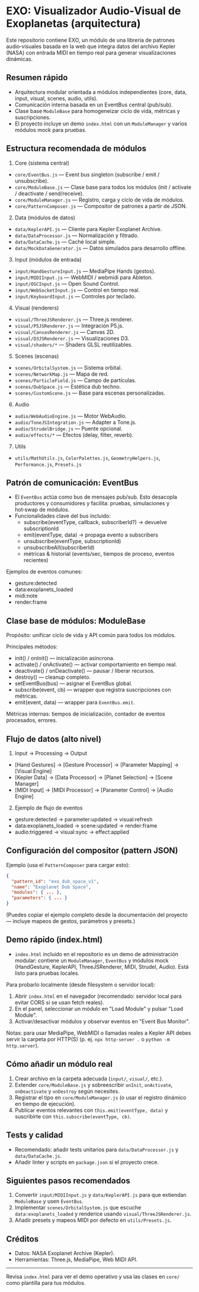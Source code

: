 # EXO: Visualizador Audio‑Visual de Exoplanetas (arquitectura)

Este repositorio contiene EXO, un módulo de una librería de patrones audio‑visuales basada en la web que integra datos del archivo Kepler (NASA) con entrada MIDI en tiempo real para generar visualizaciones dinámicas.

## Resumen rápido

- Arquitectura modular orientada a módulos independientes (core, data, input, visual, scenes, audio, utils).
- Comunicación interna basada en un EventBus central (pub/sub).
- Clase base `ModuleBase` para homogeneizar ciclo de vida, métricas y suscripciones.
- El proyecto incluye un demo `index.html` con un `ModuleManager` y varios módulos mock para pruebas.

## Estructura recomendada de módulos

1. Core (sistema central)

- `core/EventBus.js` — Event bus singleton (subscribe / emit / unsubscribe).
- `core/ModuleBase.js` — Clase base para todos los módulos (init / activate / deactivate / send/receive).
- `core/ModuleManager.js` — Registro, carga y ciclo de vida de módulos.
- `core/PatternComposer.js` — Compositor de patrones a partir de JSON.

2. Data (módulos de datos)

- `data/KeplerAPI.js` — Cliente para Kepler Exoplanet Archive.
- `data/DataProcessor.js` — Normalización y filtrado.
- `data/DataCache.js` — Caché local simple.
- `data/MockDataGenerator.js` — Datos simulados para desarrollo offline.

3. Input (módulos de entrada)

- `input/HandGestureInput.js` — MediaPipe Hands (gestos).
- `input/MIDIInput.js` — WebMIDI / webmidi para Ableton.
- `input/OSCInput.js` — Open Sound Control.
- `input/WebSocketInput.js` — Control en tiempo real.
- `input/KeyboardInput.js` — Controles por teclado.

4. Visual (renderers)

- `visual/ThreeJSRenderer.js` — Three.js renderer.
- `visual/P5JSRenderer.js` — Integración P5.js.
- `visual/CanvasRenderer.js` — Canvas 2D.
- `visual/D3JSRenderer.js` — Visualizaciones D3.
- `visual/shaders/*` — Shaders GLSL reutilizables.

5. Scenes (escenas)

- `scenes/OrbitalSystem.js` — Sistema orbital.
- `scenes/NetworkMap.js` — Mapa de red.
- `scenes/ParticleField.js` — Campo de partículas.
- `scenes/DubSpace.js` — Estética dub techno.
- `scenes/CustomScene.js` — Base para escenas personalizadas.

6. Audio

- `audio/WebAudioEngine.js` — Motor WebAudio.
- `audio/ToneJSIntegration.js` — Adapter a Tone.js.
- `audio/StrudelBridge.js` — Puente opcional.
- `audio/effects/*` — Efectos (delay, filter, reverb).

7. Utils

- `utils/MathUtils.js`, `ColorPalettes.js`, `GeometryHelpers.js`, `Performance.js`, `Presets.js`

## Patrón de comunicación: EventBus

- El `EventBus` actúa como bus de mensajes pub/sub. Esto desacopla productores y consumidores y facilita: pruebas, simulaciones y hot‑swap de módulos.
- Funcionalidades clave del bus incluido:
  - subscribe(eventType, callback, subscriberId?) → devuelve subscriptionId
  - emit(eventType, data) → propaga evento a subscribers
  - unsubscribe(eventType, subscriptionId)
  - unsubscribeAll(subscriberId)
  - métricas & historial (events/sec, tiempos de proceso, eventos recientes)

Ejemplos de eventos comunes:

- gesture:detected
- data:exoplanets_loaded
- midi:note
- render:frame

## Clase base de módulos: ModuleBase

Propósito: unificar ciclo de vida y API común para todos los módulos.

Principales métodos:

- init() / onInit() — inicialización asíncrona.
- activate() / onActivate() — activar comportamiento en tiempo real.
- deactivate() / onDeactivate() — pausar / liberar recursos.
- destroy() — cleanup completo.
- setEventBus(bus) — asignar el EventBus global.
- subscribe(event, cb) — wrapper que registra suscripciones con métricas.
- emit(event, data) — wrapper para `EventBus.emit`.

Métricas internas: tiempos de inicialización, contador de eventos procesados, errores.

## Flujo de datos (alto nivel)

1. Input → Processing → Output

- [Hand Gestures] → [Gesture Processor] → [Parameter Mapping] → [Visual Engine]
- [Kepler Data] → [Data Processor] → [Planet Selection] → [Scene Manager]
- [MIDI Input] → [MIDI Processor] → [Parameter Control] → [Audio Engine]

2. Ejemplo de flujo de eventos

- gesture:detected → parameter:updated → visual:refresh
- data:exoplanets_loaded → scene:updated → render:frame
- audio:triggered → visual:sync → effect:applied

## Configuración del compositor (pattern JSON)

Ejemplo (usa el `PatternComposer` para cargar esto):

```json
{
  "pattern_id": "exo_dub_space_v1",
  "name": "Exoplanet Dub Space",
  "modules": { ... },
  "parameters": { ... }
}
```

(Puedes copiar el ejemplo completo desde la documentación del proyecto — incluye mapeos de gestos, parámetros y presets.)

## Demo rápido (index.html)

- `index.html` incluido en el repositorio es un demo de administración modular: contiene un `ModuleManager`, `EventBus` y módulos mock (HandGesture, KeplerAPI, ThreeJSRenderer, MIDI, Strudel, Audio). Está listo para pruebas locales.

Para probarlo localmente (desde filesystem o servidor local):

1. Abrir `index.html` en el navegador (recomendado: servidor local para evitar CORS si se usan fetch reales).
2. En el panel, seleccionar un módulo en "Load Module" y pulsar "Load Module".
3. Activar/desactivar módulos y observar eventos en "Event Bus Monitor".

Notas: para usar MediaPipe, WebMIDI o llamadas reales a Kepler API debes servir la carpeta por HTTP(S) (p. ej. `npx http-server .` o `python -m http.server`).

## Cómo añadir un módulo real

1. Crear archivo en la carpeta adecuada (`input/`, `visual/`, etc.).
2. Extender `core/ModuleBase.js` y sobreescribir `onInit`, `onActivate`, `onDeactivate` y `onDestroy` según necesites.
3. Registrar el tipo en `core/ModuleManager.js` (o usar el registro dinámico en tiempo de ejecución).
4. Publicar eventos relevantes con `this.emit(eventType, data)` y suscribirte con `this.subscribe(eventType, cb)`.

## Tests y calidad

- Recomendado: añadir tests unitarios para `data/DataProcessor.js` y `data/DataCache.js`.
- Añadir linter y scripts en `package.json` si el proyecto crece.

## Siguientes pasos recomendados

1. Convertir `input/MIDIInput.js` y `data/KeplerAPI.js` para que extiendan `ModuleBase` y usen `EventBus`.
2. Implementar `scenes/OrbitalSystem.js` que escuche `data:exoplanets_loaded` y renderice usando `visual/ThreeJSRenderer.js`.
3. Añadir presets y mapeos MIDI por defecto en `utils/Presets.js`.

## Créditos

- Datos: NASA Exoplanet Archive (Kepler).
- Herramientas: Three.js, MediaPipe, Web MIDI API.

---

Revisa `index.html` para ver el demo operativo y usa las clases en `core/` como plantilla para tus módulos.
